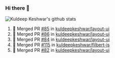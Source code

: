 ### Hi there 👋

<!--
**kuldeepkeshwar/kuldeepkeshwar** is a ✨ _special_ ✨ repository because its `README.md` (this file) appears on your GitHub profile.

Here are some ideas to get you started:

- 🔭 I’m currently working on ...
- 🌱 I’m currently learning ...
- 👯 I’m looking to collaborate on ...
- 🤔 I’m looking for help with ...
- 💬 Ask me about ...
- 📫 How to reach me: ...
- 😄 Pronouns: ...
- ⚡ Fun fact: ...
-->
![Kuldeep Keshwar's github stats](https://github-readme-stats.vercel.app/api?username=kuldeepkeshwar&show_icons=true)

<!--START_SECTION:activity-->
1. 🎉 Merged PR [#85](https://github.com/kuldeepkeshwar/layout-ui/pull/85) in [kuldeepkeshwar/layout-ui](https://github.com/kuldeepkeshwar/layout-ui)
2. 🎉 Merged PR [#86](https://github.com/kuldeepkeshwar/layout-ui/pull/86) in [kuldeepkeshwar/layout-ui](https://github.com/kuldeepkeshwar/layout-ui)
3. 🎉 Merged PR [#84](https://github.com/kuldeepkeshwar/layout-ui/pull/84) in [kuldeepkeshwar/layout-ui](https://github.com/kuldeepkeshwar/layout-ui)
4. 🎉 Merged PR [#115](https://github.com/kuldeepkeshwar/filbert-js/pull/115) in [kuldeepkeshwar/filbert-js](https://github.com/kuldeepkeshwar/filbert-js)
5. 🎉 Merged PR [#82](https://github.com/kuldeepkeshwar/layout-ui/pull/82) in [kuldeepkeshwar/layout-ui](https://github.com/kuldeepkeshwar/layout-ui)
<!--END_SECTION:activity-->
